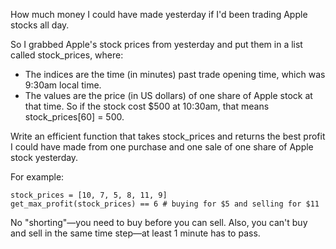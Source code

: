 How much money I could have made yesterday if I'd been trading Apple stocks all day.

So I grabbed Apple's stock prices from yesterday and put them in a list called stock_prices, where:

* The indices are the time (in minutes) past trade opening time, which was 9:30am local time.
* The values are the price (in US dollars) of one share of Apple stock at that time.
So if the stock cost $500 at 10:30am, that means stock_prices[60] = 500.

Write an efficient function that takes stock_prices and returns the best profit I could have made from one purchase and one sale of one share of Apple stock yesterday.

For example:

    stock_prices = [10, 7, 5, 8, 11, 9]
    get_max_profit(stock_prices) == 6 # buying for $5 and selling for $11
    
No "shorting"—you need to buy before you can sell. Also, you can't buy and sell in the same time step—at least 1 minute has to pass.